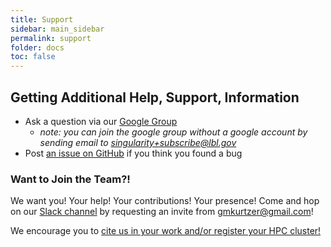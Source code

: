 ```yaml
---
title: Support
sidebar: main_sidebar
permalink: support
folder: docs
toc: false
---
```


## Getting Additional Help, Support, Information

* Ask a question via our <a href="https://groups.google.com/a/lbl.gov/forum/#!forum/singularity" target="_blank">Google Group</a>
    - *note: you can join the google group without a google account by sending email to <a href="mailto:singularity+subscribe@lbl.gov">singularity+subscribe@lbl.gov</a>*
* Post <a href="https://www.github.com/singularityware/singularity/issues" target="_blank">an issue on GitHub</a> if you think you found a bug

### Want to Join the Team?!
We want you! Your help! Your contributions! Your presence! Come and hop on our <a href="https://singularity-container.slack.com" target="_blank">Slack channel</a> by requesting an invite from <a href='mailto:gmkurtzer@gmail.com'>gmkurtzer@gmail.com</a>!

We encourage you to <a href="/citation-registration">cite us in your work and/or register your HPC cluster!</a>

